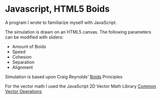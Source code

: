 # Javascript, HTML5 Boids

A program I wrote to familiarize myself with JavaScript.

The simulation is drawn on an HTML5 canvas. The following parameters can be modified with sliders:
- Amount of Boids
- Speed
- Cohesion
- Separation
- Alignment

Simulation is based upon Craig Reynolds' [Boids](http://www.red3d.com/cwr/boids/) Principles

For the vector math I used the JavaScript 2D Vector Math Library [Common Vector Operations](http://www.cgrats.com/javascript-2d-vector-library.html)
